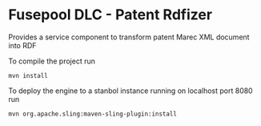 <!--
   Licensed to the Apache Software Foundation (ASF) under one or more
   contributor license agreements.  See the NOTICE file distributed with
   this work for additional information regarding copyright ownership.
   The ASF licenses this file to You under the Apache License, Version 2.0
   (the "License"); you may not use this file except in compliance with
   the License.  You may obtain a copy of the License at

        http://www.apache.org/licenses/LICENSE-2.0

   Unless required by applicable law or agreed to in writing, software
   distributed under the License is distributed on an "AS IS" BASIS,
   WITHOUT WARRANTIES OR CONDITIONS OF ANY KIND, either express or implied.
   See the License for the specific language governing permissions and
   limitations under the License.
-->
Fusepool DLC - Patent Rdfizer 
===========
Provides a service component to transform patent Marec XML document into RDF

To compile the project run

    mvn install

To deploy the engine to a stanbol instance running on localhost port 8080 run

    mvn org.apache.sling:maven-sling-plugin:install
